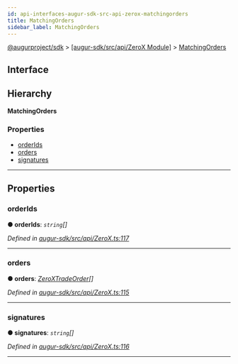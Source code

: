 ```yaml
---
id: api-interfaces-augur-sdk-src-api-zerox-matchingorders
title: MatchingOrders
sidebar_label: MatchingOrders
---
```


[@augurproject/sdk](api-readme.md) > [[augur-sdk/src/api/ZeroX Module]](api-modules-augur-sdk-src-api-zerox-module.md) > [MatchingOrders](api-interfaces-augur-sdk-src-api-zerox-matchingorders.md)

## Interface

## Hierarchy

**MatchingOrders**

### Properties

* [orderIds](api-interfaces-augur-sdk-src-api-zerox-matchingorders.md#orderids)
* [orders](api-interfaces-augur-sdk-src-api-zerox-matchingorders.md#orders)
* [signatures](api-interfaces-augur-sdk-src-api-zerox-matchingorders.md#signatures)

---

## Properties

<a id="orderids"></a>

###  orderIds

**● orderIds**: *`string`[]*

*Defined in [augur-sdk/src/api/ZeroX.ts:117](https://github.com/AugurProject/augur/blob/304ca83772/packages/augur-sdk/src/api/ZeroX.ts#L117)*

___
<a id="orders"></a>

###  orders

**● orders**: *[ZeroXTradeOrder](api-interfaces-augur-sdk-src-api-zerox-zeroxtradeorder.md)[]*

*Defined in [augur-sdk/src/api/ZeroX.ts:115](https://github.com/AugurProject/augur/blob/304ca83772/packages/augur-sdk/src/api/ZeroX.ts#L115)*

___
<a id="signatures"></a>

###  signatures

**● signatures**: *`string`[]*

*Defined in [augur-sdk/src/api/ZeroX.ts:116](https://github.com/AugurProject/augur/blob/304ca83772/packages/augur-sdk/src/api/ZeroX.ts#L116)*

___

